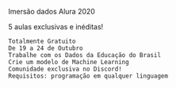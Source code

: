  Imersão dados Alura 2020

5 aulas exclusivas e inéditas!

    Totalmente Gratuito
    De 19 a 24 de Outubro
    Trabalhe com os Dados da Educação do Brasil
    Crie um modelo de Machine Learning
    Comunidade exclusiva no Discord!
    Requisitos: programação em qualquer linguagem
